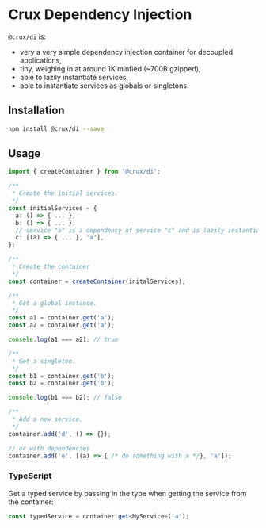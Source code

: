 # Crux Dependency Injection

`@crux/di` is:

- very a very simple dependency injection container for decoupled applications,
- tiny, weighing in at around 1K minfied (~700B gzipped),
- able to lazily instantiate services,
- able to instantiate services as globals or singletons.

## Installation

```bash
npm install @crux/di --save
```

## Usage

```ts
import { createContainer } from '@crux/di';

/**
 * Create the initial services.
 */
const initialServices = {
  a: () => { ... },
  b: () => { ... },
  // service "a" is a dependency of service "c" and is lazily instantiated when "c" is requested
  c: [(a) => { ... }, 'a'],
};

/**
 * Create the container
 */
const container = createContainer(initalServices);

/**
 * Get a global instance.
 */
const a1 = container.get('a');
const a2 = container.get('a');

console.log(a1 === a2); // true

/**
 * Get a singleton.
 */
const b1 = container.get('b');
const b2 = container.get('b');

console.log(b1 === b2); // false

/**
 * Add a new service.
 */
container.add('d', () => {});

// or with dependencies
container.add('e', [(a) => { /* do something with a */}, 'a']);
```

### TypeScript

Get a typed service by passing in the type when getting the service from the container:

```ts
const typedService = container.get<MyService>('a');
```
